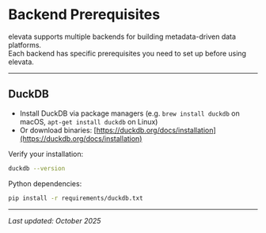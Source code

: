 # Backend Prerequisites

elevata supports multiple backends for building metadata-driven data platforms.  
Each backend has specific prerequisites you need to set up before using elevata.

---

## DuckDB

- Install DuckDB via package managers (e.g. `brew install duckdb` on macOS, `apt-get install duckdb` on Linux)  
- Or download binaries: [https://duckdb.org/docs/installation](https://duckdb.org/docs/installation)  

Verify your installation:  

```bash
duckdb --version
```
Python dependencies:
```bash
pip install -r requirements/duckdb.txt
```
---

*Last updated: October 2025*